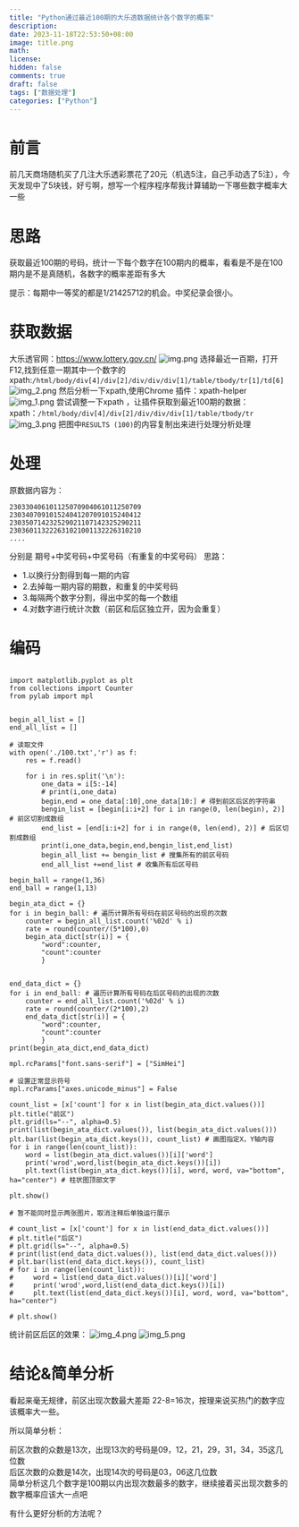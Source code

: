 ```yaml
---
title: "Python通过最近100期的大乐透数据统计各个数字的概率"
description: 
date: 2023-11-18T22:53:50+08:00
image: title.png
math: 
license:
hidden: false
comments: true
draft: false
tags: ["数据处理"]
categories: ["Python"]
---
```


# 前言
前几天商场随机买了几注大乐透彩票花了20元（机选5注，自己手动选了5注），今天发现中了5块钱，好亏啊，想写一个程序程序帮我计算辅助一下哪些数字概率大一些


# 思路
获取最近100期的号码，统计一下每个数字在100期内的概率，看看是不是在100期内是不是真随机，各数字的概率差距有多大

提示：每期中一等奖的都是1/21425712的机会。中奖纪录会很小。

# 获取数据

大乐透官网：https://www.lottery.gov.cn/
![img.png](img.png)
选择最近一百期，打开F12,找到任意一期其中一个数字的xpath:`/html/body/div[4]/div[2]/div/div/div[1]/table/tbody/tr[1]/td[6]`
![img_2.png](img_2.png)
然后分析一下xpath,使用Chrome 插件：xpath-helper
![img_1.png](img_1.png)
尝试调整一下xpath ，让插件获取到最近100期的数据：  
xpath：`/html/body/div[4]/div[2]/div/div/div[1]/table/tbody/tr`
![img_3.png](img_3.png)
把图中`RESULTS (100)`的内容复制出来进行处理分析处理

# 处理
原数据内容为：
```
230330406101125070904061011250709
230340709101524041207091015240412
230350714232529021107142325290211
230360113222631021001132226310210
....
```
分别是 期号+中奖号码+中奖号码（有重复的中奖号码）
思路：  
* 1.以换行分割得到每一期的内容  
* 2.去掉每一期内容的期数，和重复的中奖号码
* 3.每隔两个数字分割，得出中奖的每一个数组
* 4.对数字进行统计次数（前区和后区独立开，因为会重复）

# 编码
```python3

import matplotlib.pyplot as plt  
from collections import Counter
from pylab import mpl


begin_all_list = []
end_all_list = []

# 读取文件
with open('./100.txt','r') as f:
    res = f.read()

    for i in res.split('\n'):
        one_data = i[5:-14]
        # print(i,one_data)
        begin,end = one_data[:10],one_data[10:] # 得到前区后区的字符串
        bengin_list = [begin[i:i+2] for i in range(0, len(begin), 2)] # 前区切割成数组
        end_list = [end[i:i+2] for i in range(0, len(end), 2)] # 后区切割成数组
        print(i,one_data,begin,end,bengin_list,end_list)
        begin_all_list += bengin_list # 搜集所有的前区号码
        end_all_list +=end_list # 收集所有后区号码

begin_ball = range(1,36) 
end_ball = range(1,13)

begin_ata_dict = {}
for i in begin_ball: # 遍历计算所有号码在前区号码的出现的次数
    counter = begin_all_list.count('%02d' % i)
    rate = round(counter/(5*100),0)
    begin_ata_dict[str(i)] = {
        "word":counter,
        "count":counter
        }


end_data_dict = {}
for i in end_ball: # 遍历计算所有号码在后区号码的出现的次数
    counter = end_all_list.count('%02d' % i)
    rate = round(counter/(2*100),2)
    end_data_dict[str(i)] = {
        "word":counter,
        "count":counter
        }
print(begin_ata_dict,end_data_dict)

mpl.rcParams["font.sans-serif"] = ["SimHei"]

# 设置正常显示符号
mpl.rcParams["axes.unicode_minus"] = False

count_list = [x['count'] for x in list(begin_ata_dict.values())]
plt.title("前区")
plt.grid(ls="--", alpha=0.5)
print(list(begin_ata_dict.values()), list(begin_ata_dict.values()))
plt.bar(list(begin_ata_dict.keys()), count_list) # 画图指定X，Y轴内容
for i in range(len(count_list)):
    word = list(begin_ata_dict.values())[i]['word']
    print('wrod',word,list(begin_ata_dict.keys())[i])
    plt.text(list(begin_ata_dict.keys())[i], word, word, va="bottom", ha="center") # 柱状图顶部文字

plt.show()

# 暂不能同时显示两张图片，取消注释后单独运行展示

# count_list = [x['count'] for x in list(end_data_dict.values())]
# plt.title("后区")
# plt.grid(ls="--", alpha=0.5)
# print(list(end_data_dict.values()), list(end_data_dict.values()))
# plt.bar(list(end_data_dict.keys()), count_list)
# for i in range(len(count_list)):
#     word = list(end_data_dict.values())[i]['word']
#     print('wrod',word,list(end_data_dict.keys())[i])
#     plt.text(list(end_data_dict.keys())[i], word, word, va="bottom", ha="center")

# plt.show()
```
统计前区后区的效果：
![img_4.png](img_4.png)
![img_5.png](img_5.png)

# 结论&简单分析
看起来毫无规律，前区出现次数最大差距 22-8=16次，按理来说买热门的数字应该概率大一些。

所以简单分析：

前区次数的众数是13次，出现13次的号码是09，12，21，29，31，34，35这几位数   
后区次数的众数是14次，出现14次的号码是03，06这几位数   
简单分析这几个数字是100期以内出现次数最多的数字，继续接着买出现次数多的数字概率应该大一点吧

有什么更好分析的方法呢？



